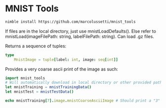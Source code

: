# MNIST Tools

```sh
nimble install https://github.com/marcolussetti/mnist_tools
```

If files are in the local directory, just use mnistLoadDefaults(). Else refer to mnistLoad(imageFilePath: string, labelFilePath: string). Can load .gz files.

Returns a sequence of tuples:
```nim
type
    MnistImage = tuple[label: int, image: seq[int]]
```

Provides a very coarse ascii print of the image as such:
```nim
import mnist_tools
# Will automatically download in local directory or other provided path
let mnistTraining = mnistTrainingData()
let mnistTest = mnistTestData()

echo mnistTraining[7].image.mnistCoarseAsciiImage # Should print a "3"
```
